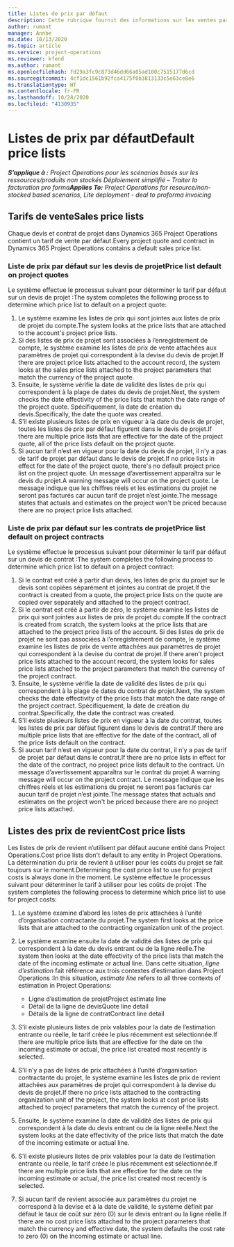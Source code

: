 ```yaml
---
title: Listes de prix par défaut
description: Cette rubrique fournit des informations sur les ventes par défaut et les listes de prix de revient dans Project Operations.
author: rumant
manager: Annbe
ms.date: 10/13/2020
ms.topic: article
ms.service: project-operations
ms.reviewer: kfend
ms.author: rumant
ms.openlocfilehash: fd29a3fc9c873d46dd66a05ad100c7515177d6cd
ms.sourcegitcommit: 4cf1dc1561b92fca4175f0b3813133c5e63ce8e6
ms.translationtype: HT
ms.contentlocale: fr-FR
ms.lasthandoff: 10/28/2020
ms.locfileid: "4130935"
---
```

# <a name="default-price-lists"></a><span data-ttu-id="294c9-103">Listes de prix par défaut</span><span class="sxs-lookup"><span data-stu-id="294c9-103">Default price lists</span></span>

<span data-ttu-id="294c9-104">_**S’applique à :** Project Operations pour les scénarios basés sur les ressources/produits non stockés Déploiement simplifié – Traiter la facturation pro forma_</span><span class="sxs-lookup"><span data-stu-id="294c9-104">_**Applies To:** Project Operations for resource/non-stocked based scenarios, Lite deployment - deal to proforma invoicing_</span></span>

## <a name="sales-price-lists"></a><span data-ttu-id="294c9-105">Tarifs de vente</span><span class="sxs-lookup"><span data-stu-id="294c9-105">Sales price lists</span></span>

<span data-ttu-id="294c9-106">Chaque devis et contrat de projet dans Dynamics 365 Project Operations contient un tarif de vente par défaut.</span><span class="sxs-lookup"><span data-stu-id="294c9-106">Every project quote and contract in Dynamics 365 Project Operations contains a default sales price list.</span></span> 

### <a name="price-list-default-on-project-quotes"></a><span data-ttu-id="294c9-107">Liste de prix par défaut sur les devis de projet</span><span class="sxs-lookup"><span data-stu-id="294c9-107">Price list default on project quotes</span></span>
<span data-ttu-id="294c9-108">Le système effectue le processus suivant pour déterminer le tarif par défaut sur un devis de projet :</span><span class="sxs-lookup"><span data-stu-id="294c9-108">The system completes the following process to determine which price list to default on a project quote:</span></span>

1. <span data-ttu-id="294c9-109">Le système examine les listes de prix qui sont jointes aux listes de prix de projet du compte.</span><span class="sxs-lookup"><span data-stu-id="294c9-109">The system looks at the price lists that are attached to the account's project price lists.</span></span> 
2. <span data-ttu-id="294c9-110">Si des listes de prix de projet sont associées à l’enregistrement de compte, le système examine les listes de prix de vente attachées aux paramètres de projet qui correspondent à la devise du devis de projet.</span><span class="sxs-lookup"><span data-stu-id="294c9-110">If there are project price lists attached to the account record, the system looks at the sales price lists attached to the project parameters that match the currency of the project quote.</span></span>
3. <span data-ttu-id="294c9-111">Ensuite, le système vérifie la date de validité des listes de prix qui correspondent à la plage de dates du devis de projet.</span><span class="sxs-lookup"><span data-stu-id="294c9-111">Next, the system checks the date effectivity of the price lists that match the date range of the project quote.</span></span> <span data-ttu-id="294c9-112">Spécifiquement, la date de création du devis.</span><span class="sxs-lookup"><span data-stu-id="294c9-112">Specifically, the date the quote was created.</span></span>
4. <span data-ttu-id="294c9-113">S’il existe plusieurs listes de prix en vigueur à la date du devis de projet, toutes les listes de prix par défaut figurent dans le devis de projet.</span><span class="sxs-lookup"><span data-stu-id="294c9-113">If there are multiple price lists that are effective for the date of the project quote, all of the price lists default on the project quote.</span></span>
5. <span data-ttu-id="294c9-114">Si aucun tarif n’est en vigueur pour la date du devis de projet, il n’y a pas de tarif de projet par défaut dans le devis de projet.</span><span class="sxs-lookup"><span data-stu-id="294c9-114">If no price lists in effect for the date of the project quote, there's no default project price list on the project quote.</span></span> <span data-ttu-id="294c9-115">Un message d’avertissement apparaîtra sur le devis du projet.</span><span class="sxs-lookup"><span data-stu-id="294c9-115">A warning message will occur on the project quote.</span></span> <span data-ttu-id="294c9-116">Le message indique que les chiffres réels et les estimations du projet ne seront pas facturés car aucun tarif de projet n’est jointe.</span><span class="sxs-lookup"><span data-stu-id="294c9-116">The message states that actuals and estimates on the project won't be priced because there are no project price lists attached.</span></span>

### <a name="price-list-default-on-project-contracts"></a><span data-ttu-id="294c9-117">Liste de prix par défaut sur les contrats de projet</span><span class="sxs-lookup"><span data-stu-id="294c9-117">Price list default on project contracts</span></span> 
<span data-ttu-id="294c9-118">Le système effectue le processus suivant pour déterminer le tarif par défaut sur un devis de contrat :</span><span class="sxs-lookup"><span data-stu-id="294c9-118">The system completes the following process to determine which price list to default on a project contract:</span></span>

1. <span data-ttu-id="294c9-119">Si le contrat est créé à partir d’un devis, les listes de prix du projet sur le devis sont copiées séparément et jointes au contrat de projet.</span><span class="sxs-lookup"><span data-stu-id="294c9-119">If the contract is created from a quote, the project price lists on the quote are copied over separately and attached to the project contract.</span></span>
2. <span data-ttu-id="294c9-120">Si le contrat est créé à partir de zéro, le système examine les listes de prix qui sont jointes aux listes de prix de projet du compte.</span><span class="sxs-lookup"><span data-stu-id="294c9-120">If the contract is created from scratch, the system looks at the price lists that are attached to the project price lists of the account.</span></span> <span data-ttu-id="294c9-121">Si des listes de prix de projet ne sont pas associées à l’enregistrement de compte, le système examine les listes de prix de vente attachées aux paramètres de projet qui correspondent à la devise du contrat de projet.</span><span class="sxs-lookup"><span data-stu-id="294c9-121">If there aren't project price lists attached to the account record, the system looks for sales price lists attached to the project parameters that match the currency of the project contract.</span></span>
4. <span data-ttu-id="294c9-122">Ensuite, le système vérifie la date de validité des listes de prix qui correspondent à la plage de dates du contrat de projet.</span><span class="sxs-lookup"><span data-stu-id="294c9-122">Next, the system checks the date effectivity of the price lists that match the date range of the project contract.</span></span> <span data-ttu-id="294c9-123">Spécifiquement, la date de création du contrat.</span><span class="sxs-lookup"><span data-stu-id="294c9-123">Specifically, the date the contract was created.</span></span>
5. <span data-ttu-id="294c9-124">S’il existe plusieurs listes de prix en vigueur à la date du contrat, toutes les listes de prix par défaut figurent dans le devis de contrat.</span><span class="sxs-lookup"><span data-stu-id="294c9-124">If there are multiple price lists that are effective for the date of the contract, all of the price lists default on the contract.</span></span>
6. <span data-ttu-id="294c9-125">Si aucun tarif n’est en vigueur pour la date du contrat, il n’y a pas de tarif de projet par défaut dans le contrat.</span><span class="sxs-lookup"><span data-stu-id="294c9-125">If there are no price lists in effect for the date of the contract, no project price lists default to the contract.</span></span> <span data-ttu-id="294c9-126">Un message d’avertissement apparaîtra sur le contrat du projet.</span><span class="sxs-lookup"><span data-stu-id="294c9-126">A warning message will occur on the project contract.</span></span> <span data-ttu-id="294c9-127">Le message indique que les chiffres réels et les estimations du projet ne seront pas facturés car aucun tarif de projet n’est jointe.</span><span class="sxs-lookup"><span data-stu-id="294c9-127">The message states that actuals and estimates on the project won't be priced because there are no project price lists attached.</span></span>

## <a name="cost-price-lists"></a><span data-ttu-id="294c9-128">Listes des prix de revient</span><span class="sxs-lookup"><span data-stu-id="294c9-128">Cost price lists</span></span>

<span data-ttu-id="294c9-129">Les listes de prix de revient n’utilisent par défaut aucune entité dans Project Operations.</span><span class="sxs-lookup"><span data-stu-id="294c9-129">Cost price lists don't default to any entity in Project Operations.</span></span> <span data-ttu-id="294c9-130">La détermination du prix de revient à utiliser pour les coûts du projet se fait toujours sur le moment.</span><span class="sxs-lookup"><span data-stu-id="294c9-130">Determining the cost price list to use for project costs is always done in the moment.</span></span> <span data-ttu-id="294c9-131">Le système effectue le processus suivant pour déterminer le tarif à utiliser pour les coûts de projet :</span><span class="sxs-lookup"><span data-stu-id="294c9-131">The system completes the following process to determine which price list to use for project costs:</span></span>

1. <span data-ttu-id="294c9-132">Le système examine d’abord les listes de prix attachées à l’unité d’organisation contractante du projet.</span><span class="sxs-lookup"><span data-stu-id="294c9-132">The system first looks at the price lists that are attached to the contracting organization unit of the project.</span></span>
2. <span data-ttu-id="294c9-133">Le système examine ensuite la date de validité des listes de prix qui correspondent à la date du devis entrant ou de la ligne réelle.</span><span class="sxs-lookup"><span data-stu-id="294c9-133">The system then looks at the date effectivity of the price lists that match the date of the incoming estimate or actual line.</span></span> <span data-ttu-id="294c9-134">Dans cette situation, *ligne d’estimation* fait référence aux trois contextes d’estimation dans Project Operations :</span><span class="sxs-lookup"><span data-stu-id="294c9-134">In this situation, *estimate line* refers to all three contexts of estimation in Project Operations:</span></span>

    - <span data-ttu-id="294c9-135">Ligne d’estimation de projet</span><span class="sxs-lookup"><span data-stu-id="294c9-135">Project estimate line</span></span>
    - <span data-ttu-id="294c9-136">Détail de la ligne de devis</span><span class="sxs-lookup"><span data-stu-id="294c9-136">Quote line detail</span></span>
    - <span data-ttu-id="294c9-137">Détails de la ligne de contrat</span><span class="sxs-lookup"><span data-stu-id="294c9-137">Contract line detail</span></span>
  
3. <span data-ttu-id="294c9-138">S’il existe plusieurs listes de prix valables pour la date de l’estimation entrante ou réelle, le tarif créée le plus récemment est sélectionnée.</span><span class="sxs-lookup"><span data-stu-id="294c9-138">If there are multiple price lists that are effective for the date on the incoming estimate or actual, the price list created most recently is selected.</span></span>
4. <span data-ttu-id="294c9-139">S’il n’y a pas de listes de prix attachées à l’unité d’organisation contractante du projet, le système examine les listes de prix de revient attachées aux paramètres de projet qui correspondent à la devise du devis de projet.</span><span class="sxs-lookup"><span data-stu-id="294c9-139">If there no price lists attached to the contracting organization unit of the project, the system looks at cost price lists attached to project parameters that match the currency of the project.</span></span>
5. <span data-ttu-id="294c9-140">Ensuite, le système examine la date de validité des listes de prix qui correspondent à la date du devis entrant ou de la ligne réelle.</span><span class="sxs-lookup"><span data-stu-id="294c9-140">Next the system looks at the date effectivity of the price lists that match the date of the incoming estimate or actual line.</span></span> 
6. <span data-ttu-id="294c9-141">S’il existe plusieurs listes de prix valables pour la date de l’estimation entrante ou réelle, le tarif créée le plus récemment est sélectionnée.</span><span class="sxs-lookup"><span data-stu-id="294c9-141">If there are multiple price lists that are effective for the date on the incoming estimate or actual, the price list created most recently is selected.</span></span>
7. <span data-ttu-id="294c9-142">Si aucun tarif de revient associée aux paramètres du projet ne correspond à la devise et à la date de validité, le système définit par défaut le taux de coût sur zéro (0) sur le devis entrant ou la ligne réelle.</span><span class="sxs-lookup"><span data-stu-id="294c9-142">If there are no cost price lists attached to the project parameters that match the currency and effective date, the system defaults the cost rate to zero (0) on the incoming estimate or actual line.</span></span>
